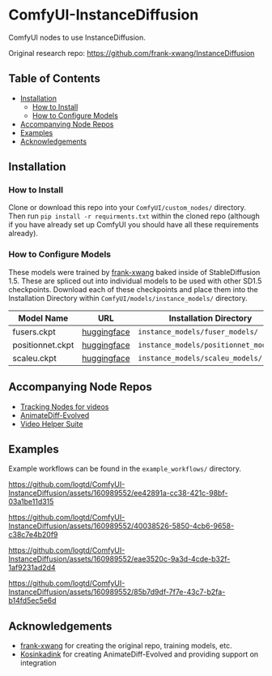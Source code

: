 # ComfyUI-InstanceDiffusion
ComfyUI nodes to use InstanceDiffusion.

Original research repo: https://github.com/frank-xwang/InstanceDiffusion

## Table of Contents
- [Installation](#installation)
  - [How to Install](#how-to-install)
  - [How to Configure Models](#how-to-configure-models)
- [Accompanying Node Repos](#accompanying-node-repos)
- [Examples](#examples)
- [Acknowledgements](#acknowledgements)

## Installation

### How to Install
Clone or download this repo into your `ComfyUI/custom_nodes/` directory.
Then run `pip install -r requirments.txt` within the cloned repo (although if you have already set up ComfyUI you should have all these requirements already).

### How to Configure Models
These models were trained by [frank-xwang](https://github.com/frank-xwang) baked inside of StableDiffusion 1.5. These are spliced out into individual models to be used with other SD1.5 checkpoints.
Download each of these checkpoints and place them into the Installation Directory within `ComfyUI/models/instance_models/` directory.

| Model Name | URL | Installation Directory |
|------------|-----|------------------------|
| fusers.ckpt     | [huggingface](https://huggingface.co/spaces/logtd/instancediffusion/blob/main/fusers.ckpt) | `instance_models/fuser_models/`      |
| positionnet.ckpt     | [huggingface](https://huggingface.co/spaces/logtd/instancediffusion/blob/main/position_net.ckpt) | `instance_models/positionnet_models/`      |
| scaleu.ckpt     | [huggingface](https://huggingface.co/spaces/logtd/instancediffusion/blob/main/scaleu.ckpt) | `instance_models/scaleu_models/`      |


## Accompanying Node Repos
* [Tracking Nodes for videos](https://github.com/logtd/ComfyUI-TrackingNodes)
* [AnimateDiff-Evolved](https://github.com/Kosinkadink/ComfyUI-AnimateDiff-Evolved)
* [Video Helper Suite](https://github.com/Kosinkadink/ComfyUI-VideoHelperSuite)

## Examples
Example workflows can be found in the `example_workflows/` directory.

https://github.com/logtd/ComfyUI-InstanceDiffusion/assets/160989552/ee42891a-cc38-421c-98bf-03a1be11d315

https://github.com/logtd/ComfyUI-InstanceDiffusion/assets/160989552/40038526-5850-4cb6-9658-c38c7e4b20f9

https://github.com/logtd/ComfyUI-InstanceDiffusion/assets/160989552/eae3520c-9a3d-4cde-b32f-1af9231ad2d4

https://github.com/logtd/ComfyUI-InstanceDiffusion/assets/160989552/85b7d9df-7f7e-43c7-b2fa-b14fd5ec5e6d

## Acknowledgements
* [frank-xwang](https://github.com/frank-xwang) for creating the original repo, training models, etc.
* [Kosinkadink](https://github.com/Kosinkadink) for creating AnimateDiff-Evolved and providing support on integration
